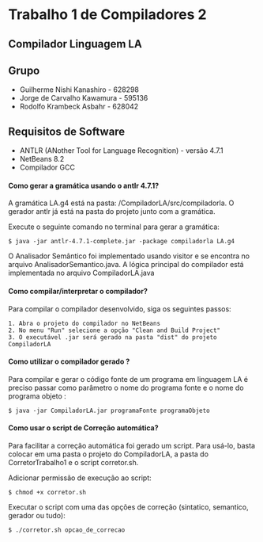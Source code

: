 # Trabalho 1 de Compiladores 2

## Compilador Linguagem LA

## Grupo
  - Guilherme Nishi Kanashiro - 628298
  - Jorge de Carvalho Kawamura - 595136
  - Rodolfo Krambeck Asbahr - 628042
  
## Requisitos de Software
  - ANTLR (ANother Tool for Language Recognition) - versão 4.7.1
  - NetBeans 8.2
  - Compilador GCC

#### Como gerar a gramática usando o antlr 4.7.1?
A gramática LA.g4 está na pasta: /CompiladorLA/src/compiladorla.
O gerador antlr já está na pasta do projeto junto com a gramática. 

Execute o seguinte comando no terminal para gerar a gramática:

	$ java -jar antlr-4.7.1-complete.jar -package compiladorla LA.g4

O Analisador Semântico foi implementado usando visitor e se encontra no arquivo AnalisadorSemantico.java.
A lógica principal do compilador está implementada no arquivo CompiladorLA.java

#### Como compilar/interpretar o compilador?
Para compilar o compilador desenvolvido, siga os seguintes passos:
	
	1. Abra o projeto do compilador no NetBeans
	2. No menu "Run" selecione a opção "Clean and Build Project"
	3. O executável .jar será gerado na pasta "dist" do projeto CompiladorLA
	
#### Como utilizar o compilador gerado ?
Para compilar e gerar o código fonte de um programa em linguagem LA é preciso passar como parâmetro o nome do programa fonte e o nome do programa objeto :

	$ java -jar CompiladorLA.jar programaFonte programaObjeto
	

#### Como usar o script de Correção automática? 
Para facilitar a correção automática foi gerado um script. Para usá-lo, basta colocar em uma pasta o projeto do CompiladorLA, a pasta do CorretorTrabalho1 e o script corretor.sh.

Adicionar permissão de execução ao script:
	
	$ chmod +x corretor.sh

Executar o script com uma das opções de correção (sintatico, semantico, gerador ou tudo):

	$ ./corretor.sh opcao_de_correcao
